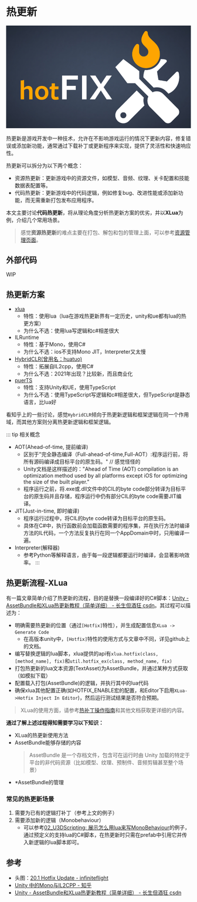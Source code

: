 # 热更新

<img src='../img/hotfix-0.png'>

热更新是游戏开发中一种技术，允许在不影响游戏运行的情况下更新内容，修复错误或添加新功能，通常通过下载补丁或更新程序来实现，提供了灵活性和快速响应性。

热更新可以拆分为以下两个概念：
- 资源热更新：更新游戏中的资源文件，如模型、音频、纹理、关卡配置和技能数据表配置等。
- 代码热更新：更新游戏中的代码逻辑，例如修复bug、改进性能或添加新功能，而无需重新打包发布应用程序。

本文主要讨论**代码热更新**，将从理论角度分析热更新方案的优劣，并以**XLua**为例，介绍几个常用场景。

> 感觉**资源热更新**的难点主要在打包、解包和包的管理上面，可以参考[资源管理页面](../UnityComponent/Resource)。

## 外部代码

WIP

## 热更新方案

- [xlua](https://github.com/Tencent/xLua)
    - 特性：使用lua（lua在游戏热更新界有一定历史，unity和ue都有lua的热更方案）
    - 为什么不选：使用lua写逻辑和c#相差很大
- ILRuntime
    - 特性：基于Mono，使用C#
    - 为什么不选：ios不支持Mono JIT，Interpreter又太慢
- [HybridCLR(曾用名：huatuo)](https://github.com/focus-creative-games/hybridclr)
    - 特性：拓展自IL2cpp，使用C#
    - 为什么不选：2021年出现？比较新，而且商业化
- [puerTS](https://github.com/Tencent/puerts)
    - 特性：支持Unity和UE，使用TypeScript
    - 为什么不选：使用TypeScript写逻辑和c#相差很大，但TypeScript是静态语言，比lua好

看知乎上的一些讨论，感觉`HybridCLR`倾向于热更新逻辑和框架逻辑在同一个作用域，而其他方案则分离热更新逻辑和框架逻辑。

::: tip 相关概念 
- AOT(Ahead-of-time, 提前编译)
    - 区别于"完全静态编译（Full-ahead-of-time,Full-AOT）:程序运行前，将所有源码编译成目标平台的原生码。" // 感觉怪怪的
    - Unity文档是这样描述的："Ahead of Time (AOT) compilation is an optimization method used by all platforms except iOS for optimizing the size of the built player."
    - 程序运行之前，将.exe或.dll文件中的CIL的byte code部分转译为目标平台的原生码并且存储，程序运行中仍有部分CIL的byte code需要JIT编译。
- JIT(Just-in-time, 即时编译)
    - 程序运行过程中，将CIL的byte code转译为目标平台的原生码。
    - 具体在C#中，执行函数前会加载函数需要的程序集，并在执行方法时编译方法的IL代码，一个方法反复执行在同一个AppDomain中时，只用编译一遍。
- Interpreter(解释器)
    - 参考Python等解释语言，由于每一段逻辑都要运行时编译，会显著影响效率。
:::

## 热更新流程-XLua

有一篇文章简单介绍了热更新的流程，目的是替换一段编译好的C#脚本：[Unity - AssetBundle和XLua热更新教程（简单详细） - 长生但酒狂 csdn](https://blog.csdn.net/qq_28299311/article/details/104870024)。其过程可以描述为：
- 明确需要热更新的位置（通过`[Hotfix]`特性），并生成配置信息`XLua -> Generate Code`
    - 在高版本unity中，`[Hotfix]`特性的使用方式与文章中不同，详见github上的文档。
- 编写替换逻辑的lua脚本，xlua提供的api有`xlua.hotfix(class, [method_name], fix)`和`util.hotfix_ex(class, method_name, fix)`
- 打包热更新的lua文本资源(TextAsset)为AssetBundle，并通过某种方式获取（如模拟下载）
- 配置载入打包(AssetBundle)的逻辑，并执行其中的lua代码
- 确保xlua其他配置正确(如HOTFIX_ENABLE宏的配置，和Editor下启用`XLua->Hotfix Inject In Editor`)，然后运行测试结果是否符合预期。

> XLua的使用方面，请参考[热补丁操作指南](https://github.com/Tencent/xLua/blob/master/Assets/XLua/Doc/hotfix.md)和其他文档获取更详细的内容。

**通过了解上述过程得知需要学习以下知识：**
- XLua的热更新使用方法
- AssetBundle能够存储的内容
    > AssetBundle 是一个存档文件，包含可在运行时由 Unity 加载的特定于平台的非代码资源（比如模型、纹理、预制件、音频剪辑甚至整个场景）
- *AssetBundle的管理

### 常见的热更新场景

1. 需要为已有的逻辑打补丁（参考上文的例子）
2. 需要添加新的逻辑（Monobehaviour）
    - 可以参考[02_U3DScripting: 展示怎么用lua来写MonoBehaviour](https://github.com/Tencent/xLua/tree/master/Assets/XLua/Examples/02_U3DScripting)的例子，通过预定义的支持lua的C#脚本，在热更新时只需在prefab中引用它并传入新逻辑的lua脚本即可。


## 参考
- 头图：[20.1 Hotfix Update - infiniteflight](https://infiniteflight.com/timeline/20-1-hotfix-update)
- [Unity 中的Mono与IL2CPP - 知乎](https://zhuanlan.zhihu.com/p/663371215)
- [Unity - AssetBundle和XLua热更新教程（简单详细） - 长生但酒狂 csdn](https://blog.csdn.net/qq_28299311/article/details/104870024)